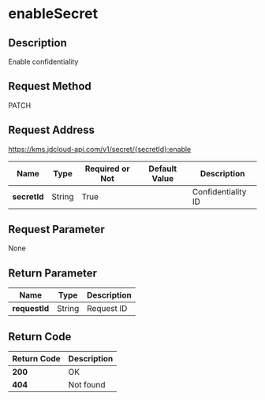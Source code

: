 # enableSecret


## Description
Enable confidentiality

## Request Method
PATCH

## Request Address
https://kms.jdcloud-api.com/v1/secret/{secretId}:enable

|Name|Type|Required or Not|Default Value|Description|
|---|---|---|---|---|
|**secretId**|String|True| |Confidentiality ID|

## Request Parameter
None


## Return Parameter
|Name|Type|Description|
|---|---|---|
|**requestId**|String|Request ID|


## Return Code
|Return Code|Description|
|---|---|
|**200**|OK|
|**404**|Not found|
